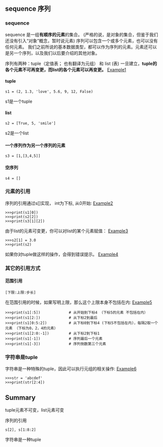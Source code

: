 ## sequence 序列

### sequence
sequence 是一组**有顺序的元素**的集合。
(严格的说，是对象的集合，但鉴于我们还没有引入“对象”概念，暂时说元素)
序列可以包含一个或多个元素，也可以没有任何元素。
我们之前所说的基本数据类型，都可以作为序列的元素。元素还可以是另一个序列，以及我们以后要介绍的其他对象。

序列有两种：tuple（定值表； 也有翻译为元组） 和 list (表)
一旦建立，**tuple的各个元素不可再变更，而list的各个元素可以再变更。** [Example1](sequence1.py)
#### tuple
```
s1 = (2, 1.3, 'love', 5.6, 9, 12, False) 
```
s1是一个tuple
#### list
```
s2 = [True, 5, 'smile'] 
```
s2是一个list
#### 一个序列作为另一个序列的元素
```
s3 = [1,[3,4,5]]
```
#### 空序列
```
s4 = []
```

### 元素的引用
序列的引用通过s[<int>]实现， int为下标, 从0开始:
[Example2](sequence2.py)
```
>>>print(s1[0])
>>>print(s2[2])
>>>print(s3[1][2])
```
由于list的元素可变更，你可以对list的某个元素赋值：
[Example3](sequence3.py)
```
>>>s2[1] = 3.0
>>>print(s2)
```
如果你对tuple做这样的操作，会得到错误提示。
[Example4](sequence4.py)


### 其它的引用方式
#### 范围引用
```
[下限:上限:步长]
```
在范围引用的时候，如果写明上限，那么这个上限本身不包括在内:
[Example5](sequence5.py)
```
>>>print(s1[:5])             # 从开始到下标4 （下标5的元素 不包括在内）
>>>print(s1[2:])             # 从下标2到最后
>>>print(s1[0:5:2])          # 从下标0到下标4 (下标5不包括在内)，每隔2取一个元素 （下标为0，2，4的元素）
>>>print(s1[2:0:-1])         # 从下标2到下标1
>>>print(s1[-1])             # 序列最后一个元素
>>>print(s1[-3])             # 序列倒数第三个元素
```

### 字符串是tuple
字符串是一种特殊的tuple，因此可以执行元组的相关操作:
[Example6](sequence6.py)
```
>>>str = 'abcdef'
>>>print(str[2:4])
```

## Summary
tuple元素不可变，list元素可变

序列的引用
```
s[2], s[1:8:2]
```
字符串是一种tuple